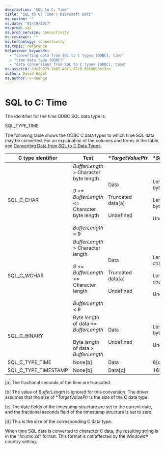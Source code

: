 ```yaml
---
description: "SQL to C: Time"
title: "SQL to C: Time | Microsoft Docs"
ms.custom: ""
ms.date: "01/19/2017"
ms.prod: sql
ms.prod_service: connectivity
ms.reviewer: ""
ms.technology: connectivity
ms.topic: reference
helpviewer_keywords: 
  - "converting data from SQL to C types [ODBC], time"
  - "time data type [ODBC]"
  - "data conversions from SQL to C types [ODBC], time"
ms.assetid: 6dc59973-7bb5-40f1-87c8-5bf68b3bf2ee
author: David-Engel
ms.author: v-daenge
---
```

# SQL to C: Time
The identifier for the time ODBC SQL data type is:  
  
 SQL_TYPE_TIME  
  
 The following table shows the ODBC C data types to which time SQL data may be converted. For an explanation of the columns and terms in the table, see [Converting Data from SQL to C Data Types](../../../odbc/reference/appendixes/converting-data-from-sql-to-c-data-types.md).  
  
|C type identifier|Test|**TargetValuePtr*|**StrLen_or_IndPtr*|SQLSTATE|  
|-----------------------|----------|------------------------|----------------------------|--------------|  
|SQL_C_CHAR|*BufferLength* > Character byte length<br /><br /> *9* <= *BufferLength* <= Character byte length<br /><br /> *BufferLength* < 9|Data<br /><br /> Truncated data[a]<br /><br /> Undefined|Length of data in bytes<br /><br /> Length of data in bytes<br /><br /> Undefined|n/a<br /><br /> 01004<br /><br /> 22003|  
|SQL_C_WCHAR|*BufferLength* > Character length<br /><br /> *9* <= *BufferLength* <= Character length<br /><br /> *BufferLength* < 9|Data<br /><br /> Truncated data[a]<br /><br /> Undefined|Length of data in characters<br /><br /> Length of data in characters<br /><br /> Undefined|n/a<br /><br /> 01004<br /><br /> 22003|  
|SQL_C_BINARY|Byte length of data <= *BufferLength*<br /><br /> Byte length of data > *BufferLength*|Data<br /><br /> Undefined|Length of data in bytes<br /><br /> Undefined|n/a<br /><br /> 22003|  
|SQL_C_TYPE_TIME|None[b]|Data|6[d]|n/a|  
|SQL_C_TYPE_TIMESTAMP|None[b]|Data[c]|16[d]|n/a|  
  
 [a]   The fractional seconds of the time are truncated.  
  
 [b]   The value of *BufferLength* is ignored for this conversion. The driver assumes that the size of **TargetValuePtr* is the size of the C data type.  
  
 [c]   The date fields of the timestamp structure are set to the current date, and the fractional seconds field of the timestamp structure is set to zero.  
  
 [d]   This is the size of the corresponding C data type.  
  
 When time SQL data is converted to character C data, the resulting string is in the "*hh*:*mm*:*ss*" format. This format is not affected by the Windows® country setting.
